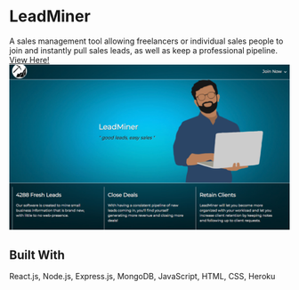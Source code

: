 # LeadMiner
A sales management tool allowing freelancers or individual sales people to join and instantly pull sales leads, as well as keep a professional pipeline.
<br>
[View Here!](https://leadminerapp.herokuapp.com/ "View Here")
<br>
![LeadMiner](LeadMiner.png)

## Built With
React.js, Node.js, Express.js, MongoDB, JavaScript, HTML, CSS, Heroku

